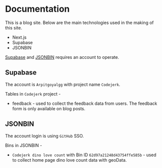 # Documentation

This is a blog site. Below are the main technologies used in the making of this site.

 - Next.js
 - Supabase
 - JSONBIN

 [Supabase](https://supabase.com) and [JSONBIN](https://jsonbin.io) requires an account to operate.

 ## Supabase

 The account is `Arpitgoyalgg` with project name `Codejerk`.

 Tables in `Codejerk` project - 

 - feedback - used to  collect the feedback data from users. The feedback form is only available on blog posts.


## JSONBIN

The account login is using `GitHub` SSO.

Bins in JSONBIN - 

 - `Codejerk dino love count` with Bin ID `62d97a21248d43754ffe585b` - used to collect home page dino love count data with geoData.
